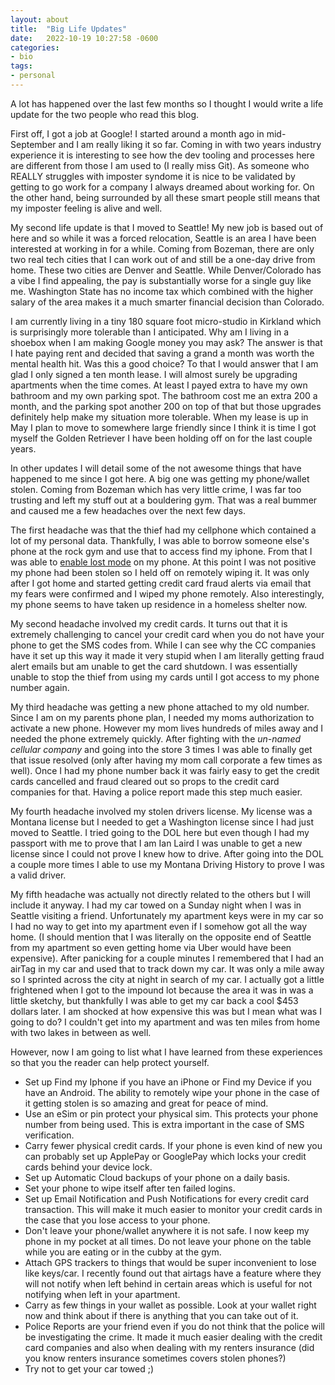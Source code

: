 ```yaml
---
layout: about
title:  "Big Life Updates"
date:   2022-10-19 10:27:58 -0600
categories:
- bio
tags:
- personal
---
```


A lot has happened over the last few months so I thought I would write a life update for the two people who read this
blog. 


First off, I got a job at Google! I started around a month ago in mid-September and I am really liking it so far.
Coming in with two years industry experience it is interesting to see how the dev tooling and processes here are
different from those I am used to (I really miss Git). As someone who REALLY struggles with imposter syndome it is
nice to be validated by getting to go work for a company I always dreamed about working for. On the other hand,
being surrounded by all these smart people still means that my imposter feeling is alive and well.

My second life update is that I moved to Seattle! My new job is based out of here and so while it was a forced relocation,
Seattle is an area I have been interested at working in for a while. Coming from Bozeman, there are only two real tech
cities that I can work out of and still be a one-day drive from home. These two cities are Denver and Seattle. While
Denver/Colorado has a vibe I find appealing, the pay is substantially worse for a single guy like me. Washington
State has no income tax which combined with the higher salary of the area makes it a much smarter financial decision than
Colorado.

I am currently living in a tiny 180 square foot micro-studio in Kirkland which is surprisingly more tolerable
than I anticipated. Why am I living in a shoebox when I am making Google money you may ask? The answer is that I hate
paying rent and decided that saving a grand a month was worth the mental health hit. Was this a good choice? To that I would
answer that I am glad I only signed a ten month lease. I will almost surely be upgrading apartments when the time comes.
At least I payed extra to have my own bathroom and my own parking spot. The bathroom cost me an extra 200 a month, and the
parking spot another 200 on top of that but those upgrades definitely help make my situation more tolerable. When my lease
is up in May I plan to move to somewhere large friendly since I think it is time I got myself the Golden Retriever I have been
holding off on for the last couple years.

In other updates I will detail some of the not awesome things that have happened to me since I got here. A big one was
getting my phone/wallet stolen. Coming from Bozeman which has very little crime, I was far too trusting and left my stuff
out at a bouldering gym. That was a real bummer and caused me a few headaches over the next few days.

The first headache was that the thief had my cellphone which contained a lot of my personal data.
Thankfully, I was able to borrow someone else's phone at the rock gym and use that to access find my iphone. From that I was able to
[enable lost mode](https://support.apple.com/guide/icloud/use-lost-mode-mmfc0f0165/icloud) on my phone.
At this point I was not positive my phone had been stolen so I held off on remotely wiping it.
It was only after I got home and started getting credit card fraud alerts via email that my fears were
confirmed and I wiped my phone remotely. Also interestingly, my phone seems to have taken up residence in a homeless shelter now.

My second headache involved my credit cards. It turns out that it is extremely challenging to cancel
your credit card when you do not have your phone to get the SMS codes from.
While I can see why the CC companies have it set up this way it made it very stupid when I am literally
getting fraud alert emails but am unable to get the card shutdown. I was essentially unable to stop the thief from using
my cards until I got access to my phone number again.

My third headache was getting a new phone attached to my old number. Since I am on my parents
phone plan, I needed my moms authorization to activate a new phone. However my mom lives hundreds of miles away and I needed
the phone extremely quickly. After fighting with the *un-named cellular company* and going into the store 3 times I
was able to finally get that issue resolved (only after having my mom call corporate a few times as well).
Once I had my phone number back it was fairly easy to get the credit cards cancelled
and fraud cleared out so props to the credit card companies for that. Having a police report made this step much easier.

My fourth headache involved my stolen drivers license. My license was a Montana license but I needed to get a Washington
license since I had just moved to Seattle. I tried going to the DOL here but even though I had my passport with me to prove
that I am Ian Laird I was unable to get a new license since I could not prove I knew how to drive. After going into the DOL
a couple more times I able to use my Montana Driving History to prove I was a valid driver.

My fifth headache was actually not directly related to the others but I will include it anyway. I had my car towed on
a Sunday night when I was in Seattle visiting a friend. Unfortunately my apartment keys were in my car so I had no way to
get into my apartment even if I somehow got all the way home. (I should mention that I was literally on the opposite end of Seattle
from my apartment so even getting home via Uber would have been expensive). After panicking for a couple minutes I remembered that
I had an airTag in my car and used that to track down my car. It was only a mile away so I
sprinted across the city at night in search of my car. I actually got a little frightened when I got to the impound lot
because the area it was in was a little sketchy, but thankfully I was able to get my car back a cool $453 dollars later.
I am shocked at how expensive this was but I mean what was I going to do? I couldn't get into my apartment and was ten
miles from home with two lakes in between as well.

However, now I am going to list what I have learned from these experiences so that you the reader can help protect yourself.
- Set up Find my Iphone if you have an iPhone or Find my Device if you have an Android. The ability to remotely wipe your phone in the case of it getting stolen is so amazing and great for peace of mind.
- Use an eSim or pin protect your physical sim. This protects your phone number from being used. This is extra important in the case of SMS verification.
- Carry fewer physical credit cards. If your phone is even kind of new you can probably set up ApplePay or GooglePay which locks your credit cards behind your device lock.
- Set up Automatic Cloud backups of your phone on a daily basis.
- Set your phone to wipe itself after ten failed logins.
- Set up Email Notification and Push Notifications for every credit card transaction. This will make it much easier to monitor your credit cards in the case that you lose access to your phone.
- Don't leave your phone/wallet anywhere it is not safe. I now keep my phone in my pocket at all times. Do not leave your phone on the table while you are eating or in the cubby at the gym.
- Attach GPS trackers to things that would be super inconvenient to lose like keys/car. I recently found out that airtags have a feature where they will not notify when left behind in certain areas which is useful for not notifying when left in your apartment.
- Carry as few things in your wallet as possible. Look at your wallet right now and think about if there is anything that you can take out of it.
- Police Reports are your friend even if you do not think that the police will be investigating the crime. It made it much easier dealing with the credit card companies and also when dealing with my renters insurance (did you know renters insurance sometimes covers stolen phones?)
- Try not to get your car towed ;)